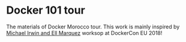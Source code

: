 # Docker 101 tour

The materials of Docker Morocco tour.
This work is mainly inspired by [Michael Irwin and Ell Marquez](https://github.com/mikesir87/dceu-2018-workshop) worksop at DockerCon EU 2018!
